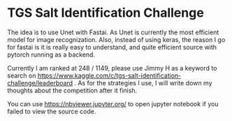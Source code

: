 # TGS Salt Identification Challenge

The idea is to use Unet with Fastai. As Unet is currently the most efficient model for image recognization. Also, instead of using keras, the reason I go for fastai is it is really easy to understand, and quite efficient source with pytorch running as a backend. 

Currently I am ranked at 248 / 1149, please use Jimmy H as a keyword to search on https://www.kaggle.com/c/tgs-salt-identification-challenge/leaderboard . As for the strategies I use, I will write down my thoughts about the competition after it finish. 

You can use https://nbviewer.jupyter.org/ to open jupyter notebook if you failed to view the source code.
